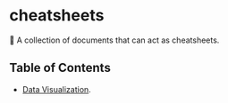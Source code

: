 # cheatsheets

:page_with_curl: A collection of documents that can act as cheatsheets.

## Table of Contents

- [Data Visualization](data-visualization).
